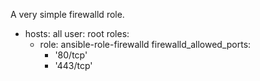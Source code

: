 A very simple firewalld role.

- hosts: all
  user: root
  roles:
    - role: ansible-role-firewalld
      firewalld_allowed_ports:
        - '80/tcp'
        - '443/tcp'
